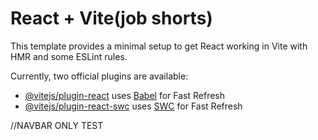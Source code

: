 # React + Vite(job shorts)

This template provides a minimal setup to get React working in Vite with HMR and some ESLint rules.

Currently, two official plugins are available:

- [@vitejs/plugin-react](https://github.com/vitejs/vite-plugin-react/blob/main/packages/plugin-react/README.md) uses [Babel](https://babeljs.io/) for Fast Refresh
- [@vitejs/plugin-react-swc](https://github.com/vitejs/vite-plugin-react-swc) uses [SWC](https://swc.rs/) for Fast Refresh

//NAVBAR ONLY TEST

<!-- import { Link, NavLink } from "react-router-dom";
import { useContext } from "react";
import { AuthContext } from "../contexts/auth.context";

const Navbar = () => {
  const { user, loading, logout } = useContext(AuthContext);
  return (
    <nav className="Navbar">
      <p>{user ? user.username : ""}</p>
      {user && (
        <img
          src={user.profilePic}
          height={70}
        />
      )}
      <ul>
        <NavLink
          className={({ isAtive }) => (isAtive ? "selected" : "")}
          to="/">
          Home
        </NavLink>




        {/*         <NavLink
          className={({ isAtive }) => (isAtive ? "selected" : "")}
          to="/about">
          About
        </NavLink> */}
        {/*         {user ? (
          <Link to="/projects">
            //
            <button>
              <Projects></Projects>
            </button>
          </Link>
        ) : (
          <>
            <Link to="/signup">
            Signup</Link>
            <Link to="/login">Login</Link>
          </>
        )} */}
        {!loading && user && (
          <>
            {/*             <Link to="/projects">
              <button>Projects</button>
            </Link> */}
            <button onClick={logout}>Logout</button>
          </>
        )}
        {!loading && !user && (
          <>
            <Link to="/signup">
              <button>Signup</button>
            </Link>
            <Link to="/login">
              <button>Login</button>
            </Link>
          </>
        )}
      </ul>
    </nav>
  );
};
export default Navbar; -->
